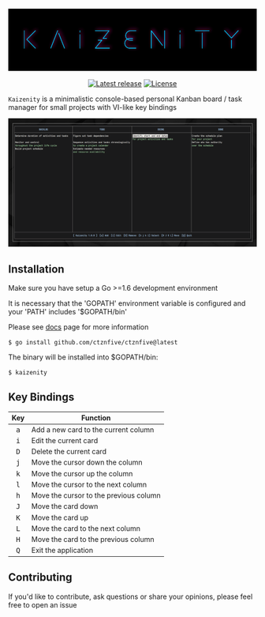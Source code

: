![logo](logo.png)

<p align="center">
<a href="https://github.com/ctznfive/kaizenity/releases/latest"><img src="https://img.shields.io/github/v/release/ctznfive/kaizenity" alt="Latest release" /></a>
<a href="https://github.com/ctznfive/kaizenity/blob/main/LICENSE"><img src="https://img.shields.io/github/license/ctznfive/kaizenity" alt="License" /></a>
</p>

`Kaizenity` is a minimalistic console-based personal Kanban board / task manager for small projects with VI-like key bindings

![screenshot](kaizenity.png)

## Installation
Make sure you have setup a Go >=1.6 development environment

It is necessary that the 'GOPATH' environment variable is configured and your 'PATH' includes '$GOPATH/bin'

Please see [docs](https://golang.org/doc/code#GOPATH) page for more information

    $ go install github.com/ctznfive/ctznfive@latest

The binary will be installed into $GOPATH/bin:

    $ kaizenity

## Key Bindings
| Key | Function |
|:---:| --- |
| <kbd>a</kbd> | Add a new card to the current column |
| <kbd>i</kbd> | Edit the current card |
| <kbd>D</kbd> | Delete the current card |
| <kbd>j</kbd> | Move the cursor down the column |
| <kbd>k</kbd> | Move the cursor up the column |
| <kbd>l</kbd> | Move the cursor to the next column |
| <kbd>h</kbd> | Move the cursor to the previous column |
| <kbd>J</kbd> | Move the card down |
| <kbd>K</kbd> | Move the card up |
| <kbd>L</kbd> | Move the card to the next column |
| <kbd>H</kbd> | Move the card to the previous column |
| <kbd>Q</kbd> | Exit the application |

## Contributing
If you'd like to contribute, ask questions or share your opinions, please feel free to open an issue
